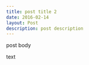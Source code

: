 ```yaml
---
title: post title 2
date: 2016-02-14
layout: Post
description: post description
---
```


post body

text